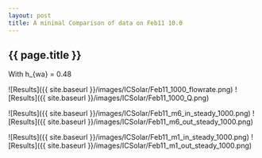 ```yaml
---
layout: post
title: A minimal Comparison of data on Feb11 10.0
---
```

{{ page.title }}
-----------------
With h_{wa} = 0.48

![Results]({{ site.baseurl }}/images/ICSolar/Feb11_1000_flowrate.png) ![Results]({{ site.baseurl }}/images/ICSolar/Feb11_1000_Q.png)

![Results]({{ site.baseurl }}/images/ICSolar/Feb11_m6_in_steady_1000.png) ![Results]({{ site.baseurl }}/images/ICSolar/Feb11_m6_out_steady_1000.png)

![Results]({{ site.baseurl }}/images/ICSolar/Feb11_m1_in_steady_1000.png) ![Results]({{ site.baseurl }}/images/ICSolar/Feb11_m1_out_steady_1000.png)

